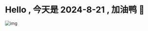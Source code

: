 
# Hello , 今天是 2024-8-21 , 加油鸭 🤭

![img](https://v1.jinrishici.com/all.svg?font-size=18&spacing=4)

